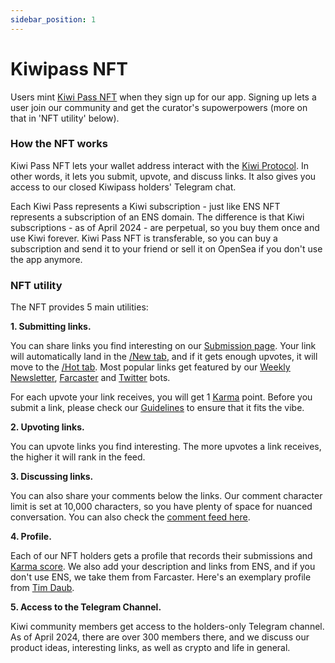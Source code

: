 ```yaml
---
sidebar_position: 1
---
```


# Kiwipass NFT

Users mint <u>[Kiwi Pass NFT](https://news.kiwistand.com/kiwipass-mint?utm_source=kiwi_docs&utm_medium=website_owned&utm_campaign=kiwipass)</u> when they sign up for our app. Signing up lets a user join our community and get the curator's supowerpowers (more on that in 'NFT utility' below).

### How the NFT works

Kiwi Pass NFT lets your wallet address interact with the <u>[Kiwi Protocol](/docs/kiwi-how-works/protocol)</u>. In other words, it lets you submit, upvote, and discuss links. It also gives you access to our closed Kiwipass holders' Telegram chat.

Each Kiwi Pass represents a Kiwi subscription - just like ENS NFT represents a subscription of an ENS domain. The difference is that Kiwi subscriptions - as of April 2024 - are perpetual, so you buy them once and use Kiwi forever. Kiwi Pass NFT is transferable, so you can buy a subscription and send it to your friend or sell it on OpenSea if you don't use the app anymore.

### NFT utility

The NFT provides 5 main utilities:

**1. Submitting links.**

You can share links you find interesting on our <u>[Submission page](https://news.kiwistand.com/submit?utm_source=kiwi_docs&utm_medium=website_owned&utm_campaign=kiwipass)</u>. Your link will automatically land in the <u>[/New tab](https://news.kiwistand.com/new?utm_source=kiwi_docs&utm_medium=website_owned&utm_campaign=kiwipass)</u>, and if it gets enough upvotes, it will move to the <u>[/Hot tab](https://news.kiwistand.com?utm_source=kiwi_docs&utm_medium=website_owned&utm_campaign=kiwipass)</u>. Most popular links get featured by our <u>[Weekly Newsletter](https://paragraph.xyz/@kiwi-weekly)</u>, <u>[Farcaster](https://warpcast.com/kiwi)</u> and <u>[Twitter](https://twitter.com/KiwiNewsHQ)</u> bots.

For each upvote your link receives, you will get 1 <u>[Karma](/docs/kiwi-how-works/karma)</u> point. Before you submit a link, please check our <u>[Guidelines](https://news.kiwistand.com/guidelines)</u> to ensure that it fits the vibe.

**2. Upvoting links.**

You can upvote links you find interesting. The more upvotes a link receives, the higher it will rank in the feed.

**3. Discussing links.**

You can also share your comments below the links. Our comment character limit is set at 10,000 characters, so you have plenty of space for nuanced conversation. You can also check the <u>[comment feed here](https://news.kiwistand.com/comments)</u>.

**4. Profile.**

Each of our NFT holders gets a profile that records their submissions and <u>[Karma score](/docs/kiwi-how-works/karma)</u>. We also add your description and links from ENS, and if you don't use ENS, we take them from Farcaster. Here's an exemplary profile from <u>[Tim Daub](https://news.kiwistand.com/timdaub.eth?utm_source=kiwi_docs&utm_medium=website_owned&utm_campaign=kiwipass)</u>.

**5. Access to the Telegram Channel.**

Kiwi community members get access to the holders-only Telegram channel. As of April 2024, there are over 300 members there, and we discuss our product ideas, interesting links, as well as crypto and life in general.
